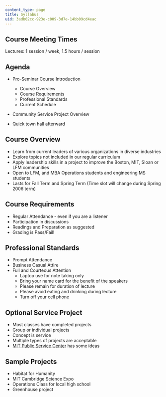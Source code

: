 ```yaml
---
content_type: page
title: Syllabus
uid: 3adb02cc-923e-c009-3d7e-14bb09cd4eac
---
```


Course Meeting Times
--------------------

Lectures: 1 session / week, 1.5 hours / session

Agenda
------

*   Pro-Seminar Course Introduction
    *   Course Overview
    *   Course Requirements
    *   Professional Standards
    *   Current Schedule

*   Community Service Project Overview
*   Quick town hall afterward

Course Overview
---------------

*   Learn from current leaders of various organizations in diverse industries
*   Explore topics not included in our regular curriculum
*   Apply leadership skills in a project to improve the Boston, MIT, Sloan or LFM communities
*   Open to LFM, and MBA Operations students and engineering MS students
*   Lasts for Fall Term and Spring Term (Time slot will change during Spring 2006 term)

Course Requirements
-------------------

*   Regular Attendance - even if you are a listener
*   Participation in discussions
*   Readings and Preparation as suggested
*   Grading is Pass/Fail!

Professional Standards
----------------------

*   Prompt Attendance
*   Business Casual Attire
*   Full and Courteous Attention
    *   Laptop use for note taking only
    *   Bring your name card for the benefit of the speakers
    *   Please remain for duration of lecture
    *   Please avoid eating and drinking during lecture
    *   Turn off your cell phone

Optional Service Project
------------------------

*   Most classes have completed projects
*   Group or individual projects
*   Concept is service
*   Multiple types of projects are acceptable
*   [MIT Public Service Center](http://web.mit.edu/mitpsc/) has some ideas

Sample Projects
---------------

*   Habitat for Humanity
*   MIT Cambridge Science Expo
*   Operations Class for local high school
*   Greenhouse project